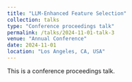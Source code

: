 ```yaml
---
title: "LLM-Enhanced Feature Selection"
collection: talks
type: "Conference proceedings talk"
permalink: /talks/2024-11-01-talk-3
venue: "Annual Conference"
date: 2024-11-01
location: "Los Angeles, CA, USA"
---
```


This is a conference proceedings talk.
